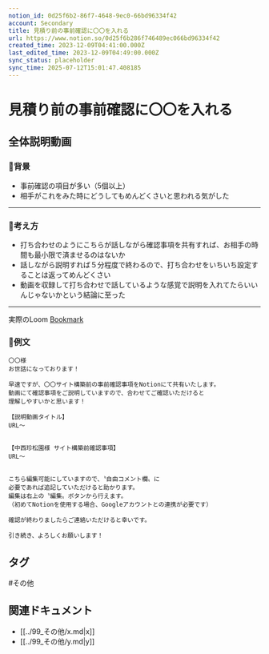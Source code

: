 ```yaml
---
notion_id: 0d25f6b2-86f7-4648-9ec0-66bd96334f42
account: Secondary
title: 見積り前の事前確認に〇〇を入れる
url: https://www.notion.so/0d25f6b286f746489ec066bd96334f42
created_time: 2023-12-09T04:41:00.000Z
last_edited_time: 2023-12-09T04:49:00.000Z
sync_status: placeholder
sync_time: 2025-07-12T15:01:47.408185
---
```

# 見積り前の事前確認に〇〇を入れる

全体説明動画
---
### 🔹背景
- 事前確認の項目が多い（5個以上）
- 相手がこれをみた時にどうしてもめんどくさいと思われる気がした
---
### 🔹考え方
- 打ち合わせのようにこちらが話しながら確認事項を共有すれば、お相手の時間も最小限で済ませるのはないか
- 話しながら説明すれば５分程度で終わるので、打ち合わせをいちいち設定することは返ってめんどくさい
- 動画を収録して打ち合わせで話しているような感覚で説明を入れてたらいいんじゃないかという結論に至った
---
実際のLoom
[Bookmark](https://www.loom.com/share/8ce72e074a5d4758b2e4f5efce111752?sid=752756b4-3d6c-484e-a4d9-a10b1e00479c)
### 🔹例文
```plain text
〇〇様
お世話になっております！

早速ですが、〇〇サイト構築前の事前確認事項をNotionにて共有いたします。
動画にて確認事項をご説明していますので、合わせてご確認いただけると
理解しやすいかと思います！

【説明動画タイトル】
URL〜


【中西珍松園様 サイト構築前確認事項】
URL〜


こちら編集可能にしていますので、〝自由コメント欄〟に
必要であれば追記していただけると助かります。
編集は右上の〝編集〟ボタンから行えます。
（初めてNotionを使用する場合、Googleアカウントとの連携が必要です）

確認が終わりましたらご連絡いただけると幸いです。

引き続き、よろしくお願いします！
```

## タグ

#その他 

## 関連ドキュメント

- [[../99_その他/x.md|x]]
- [[../99_その他/y.md|y]]

